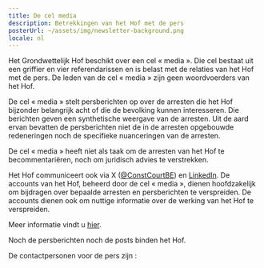 ```yaml
---
title: De cel media
description: Betrekkingen van het Hof met de pers
posterUrl: ~/assets/img/newsletter-background.png
locale: nl
---
```


Het Grondwettelijk Hof beschikt over een cel « media ». Die cel bestaat uit een griffier en vier referendarissen en is belast met de relaties van het Hof met de pers. De leden van de cel « media » zijn geen woordvoerders van het Hof.

De cel « media » stelt persberichten op over de arresten die het Hof bijzonder belangrijk acht of die de bevolking kunnen interesseren. Die berichten geven een synthetische weergave van de arresten. Uit de aard ervan bevatten de persberichten niet de in de arresten opgebouwde redeneringen noch de specifieke nuanceringen van de arresten.

De cel « media » heeft niet als taak om de arresten van het Hof te becommentariëren, noch om juridisch advies te verstrekken.

Het Hof communiceert ook via X (<a href="https://x.com/ConstCourtBE" aria-label="Klik om naar de X-pagina van het Grondwettelijk Hof te gaan" target="blank">@ConstCourtBE</a>) en <a href="https://be.linkedin.com/company/constitutional-court-of-belgium" aria-label="Klik om naar de LinkedIn-pagina van het Grondwettelijk Hof te gaan" target="blank">LinkedIn</a>. De accounts van het Hof, beheerd door de cel « media », dienen hoofdzakelijk om bijdragen over bepaalde arresten en persberichten te verspreiden. De accounts dienen ook om nuttige informatie over de werking van het Hof te verspreiden.

Meer informatie vindt u <a href="https://www.const-court.be/public/pbcp/n/pbcp-2019-001n.pdf" aria-label="Klik op de link om de pdf te downloaden" target="blank"> hier</a>.

Noch de persberichten noch de posts binden het Hof.

De contactpersonen voor de pers zijn :
